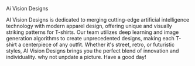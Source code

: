 Ai Vision Designs

AI Vision Designs is dedicated to merging cutting-edge artificial intelligence technology with modern apparel design, offering unique and visually striking patterns for T-shirts. Our team utilizes deep learning and image generation algorithms to create unprecedented designs, making each T-shirt a centerpiece of any outfit. Whether it's street, retro, or futuristic styles, AI Vision Designs brings you the perfect blend of innovation and individuality.
why not unpdate a picture.
Have a good day!

